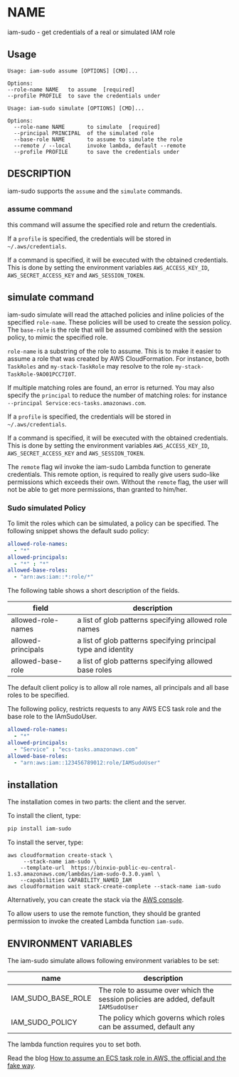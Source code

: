 # NAME

   iam-sudo - get credentials of a real or simulated IAM role

## Usage

```
Usage: iam-sudo assume [OPTIONS] [CMD]...

Options:
--role-name NAME   to assume  [required]
--profile PROFILE  to save the credentials under

```

```
Usage: iam-sudo simulate [OPTIONS] [CMD]...

Options:
  --role-name NAME       to simulate  [required]
  --principal PRINCIPAL  of the simulated role
  --base-role NAME       to assume to simulate the role
  --remote / --local     invoke lambda, default --remote
  --profile PROFILE      to save the credentials under
```

## DESCRIPTION

iam-sudo supports the `assume` and the `simulate` commands.

### assume command
this command will assume the specified role and return the credentials.

If a `profile` is specified, the credentials will be stored in `~/.aws/credentials`.

If a command is specified, it will be executed with the obtained credentials. This is done
by setting the environment variables `AWS_ACCESS_KEY_ID`, `AWS_SECRET_ACCESS_KEY` and `AWS_SESSION_TOKEN`.


## simulate command
iam-sudo simulate will read the attached policies and inline policies of the specified `role-name`.
These policies will be used to create the session policy. The `base-role` is the
role that will be assumed combined with the session policy, to mimic the specified role.

`role-name` is a substring of the role to assume. This is to make it easier to assume a
role that was created by AWS CloudFormation. For instance, both `TaskRoles`
and `my-stack-TaskRole` may resolve to the role `my-stack-TaskRole-9AO01PCC7I0T`.

If multiple matching roles are found, an error is returned. You may also specify
the `principal` to reduce the number of matching roles: for
instance `--principal Service:ecs-tasks.amazonaws.com`.

If a `profile` is specified, the credentials will be stored in `~/.aws/credentials`.

If a command is specified, it will be executed with the obtained credentials. This is done
by setting the environment variables `AWS_ACCESS_KEY_ID`, `AWS_SECRET_ACCESS_KEY` and `AWS_SESSION_TOKEN`.

The `remote` flag wil invoke the iam-sudo Lambda function to generate credentials. This
remote option, is required to really give users sudo-like permissions which exceeds
their own. Without the `remote` flag, the user will not be able to get more
permissions, than granted to him/her.

### Sudo simulated Policy
To limit the roles which can be simulated, a policy can be specified. The following
snippet shows the default sudo policy:

```yaml
allowed-role-names:
  - "*"
allowed-principals:
  - "*" : "*"
allowed-base-roles:
  - "arn:aws:iam::*:role/*"
```
The following table shows a short description of the fields.

| field | description |
| ----- | ------------|
| allowed-role-names| a list of glob patterns specifying allowed role names|
| allowed-principals| a list of glob patterns specifying principal type and identity |
| allowed-base-role | a list of glob patterns specifying allowed base roles|

The default client policy is to allow all role names, all principals and all base
roles to be specified.

The following policy, restricts requests to any AWS ECS task role and the base
role to the IAmSudoUser.

```yaml
allowed-role-names:
  - "*"
allowed-principals:
  - "Service" : "ecs-tasks.amazonaws.com"
allowed-base-roles:
  - "arn:aws:iam::123456789012:role/IAMSudoUser"
```

## installation
The installation comes in two parts: the client and the server.

To install the client, type:

```sh
pip install iam-sudo
```

To install the server, type:

```
aws cloudformation create-stack \
     --stack-name iam-sudo \
    --template-url  https://binxio-public-eu-central-1.s3.amazonaws.com/lambdas/iam-sudo-0.3.0.yaml \
    --capabilities CAPABILITY_NAMED_IAM
aws cloudformation wait stack-create-complete --stack-name iam-sudo
```

Alternatively, you can create the stack via
the [AWS console](https://console.aws.amazon.com/cloudformation/home?#/stacks/new?stackName=iam-sudo&templateURL=https%3A%2F%2Fbinxio-public-eu-central-1.s3.amazonaws.com%2Flambdas%2Fiam-sudo-0.3.0.yaml).

To allow users to use the remote function, they should be granted permission to
invoke the created Lambda function `iam-sudo`.

## ENVIRONMENT VARIABLES
The iam-sudo simulate allows following environment variables to be set:

| name | description|
|------|------------|
| IAM\_SUDO\_BASE\_ROLE | The role to assume over which the session policies are added, default `IAMSudoUser`|
| IAM\_SUDO\_POLICY | The policy which governs which roles can be assumed, default any |

The lambda function requires you to set both.

Read the blog [How to assume an ECS task role in AWS, the official and the fake way](https://binx.io/blog/2021/02/27/how-to-simulate-an-ecs-task-role-in-aws/).
